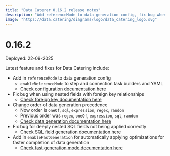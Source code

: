 ```yaml
---
title: "Data Caterer 0.16.2 release notes"
description: "Add referenceMode to data generation config, fix bug when using nested fields with foreign key relationships, change order of data generation precedence, and add enableFastGeneration for optimizations."
image: "https://data.catering/diagrams/logo/data_catering_logo.svg"
---
```


# 0.16.2

Deployed: 22-09-2025

Latest feature and fixes for Data Catering include:

- Add in `referenceMode` to data generation config
  - `enableReferenceMode` to step and connection task builders and YAML
  - [Check configuration documentation here](../../docs/configuration.md)
- Fix bug when using nested fields with foreign key relationships
  - [Check foreign key documentation here](../../docs/generator/foreign-key.md)
- Change order of data generation precedence
  - Now order is `oneOf`, `sql`, `expression`, `regex`, `random`
  - Previous order was `regex`, `oneOf`, `expression`, `sql`, `random`
  - [Check data generation documentation here](../../docs/generator/data-generator.md)
- Fix bug for deeply nested SQL fields not being applied correctly
  - [Check SQL field generation documentation here](../../docs/generator/data-generator.md#sql)
- Add in `enableFastGeneration` for automatically applying optimizations for faster completion of data generation
  - [Check fast generation mode documentation here](../../docs/configuration.md#fast-generation-mode)
